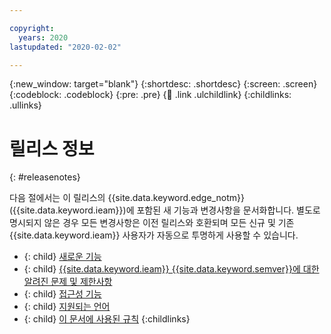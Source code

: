 ```yaml
---

copyright:
  years: 2020
lastupdated: "2020-02-02"

---
```


{:new_window: target="blank"}
{:shortdesc: .shortdesc}
{:screen: .screen}
{:codeblock: .codeblock}
{:pre: .pre}
{:child: .link .ulchildlink}
{:childlinks: .ullinks}

# 릴리스 정보
{: #releasenotes}

다음 절에서는 이 릴리스의 {{site.data.keyword.edge_notm}}({{site.data.keyword.ieam}})에 포함된 새 기능과 변경사항을 문서화합니다. 별도로 명시되지 않은 경우 모든 변경사항은 이전 릴리스와 호환되며 모든 신규 및 기존 {{site.data.keyword.ieam}} 사용자가 자동으로 투명하게 사용할 수 있습니다.

- {: child} [새로운 기능](whats_new.md)
- {: child} [{{site.data.keyword.ieam}} {{site.data.keyword.semver}}에 대한 알려진 문제 및 제한사항](known_issues.md)
- {: child} [접근성 기능](accessibility.md)
- {: child} [지원되는 언어](languages.md)
- {: child} [이 문서에 사용된 규칙](document_conventions.md)
{:childlinks}
